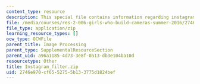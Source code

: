 ```yaml
---
content_type: resource
description: This special file contains information regarding instagram filter.
file: /media/courses/res-2-006-girls-who-build-cameras-summer-2016/2746e970cf6552755b133775d1824bef_Instagram_filter.zip
file_type: application/zip
learning_resource_types: []
ocw_type: OCWFile
parent_title: Image Processing
parent_type: SupplementalResourceSection
parent_uid: a96a1185-4d73-3e8f-0a13-db3e104ba10d
resourcetype: Other
title: Instagram_filter.zip
uid: 2746e970-cf65-5275-5b13-3775d1824bef
---
```

